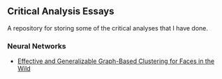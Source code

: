 ## Critical Analysis Essays

A repository for storing some of the critical analyses that I have done. 

### Neural Networks

- [Effective and Generalizable Graph-Based Clustering for Faces in the Wild](Effective-and-Generalizable-Graph-Based-Clustering-for-Faces-in-the-Wild.pdf)